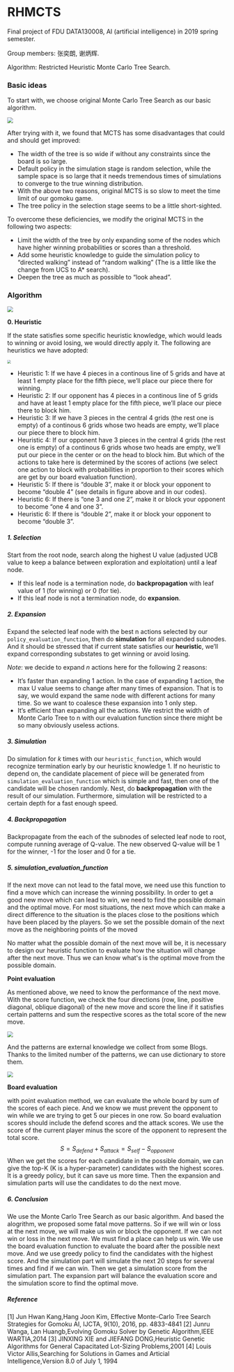 # RHMCTS



Final project of FDU DATA130008, AI (artificial intelligence) in 2019 spring semester.

Group members: 张奕朗, 谢炳辉.

Algorithm: Restricted Heuristic Monte Carlo Tree Search.

### Basic ideas

To start with, we choose original Monte Carlo Tree Search as our basic algorithm. 

<img src="/images/1.gif" style='zoom:80%'>

After trying with it, we found that  MCTS has some disadvantages that could and should get improved:

- The width of the tree is so wide if without any constraints since the board is so large.
- Default policy in the simulation stage is random selection, while the sample space is so large that it needs tremendous times of simulations to converge to the true winning distribution.
- With the above two reasons, original MCTS is so slow to meet the time limit of our gomoku game.
- The tree policy in the selection stage seems to be a little short-sighted.

To overcome these deficiencies, we modify the original MCTS in the following two aspects:

- Limit the width of the tree by only expanding some of the nodes which have higher winning probabilities or scores than a threshold.
- Add some heuristic knowledge to guide the simulation policy to “directed walking” instead of “random walking” (The is a little like the change from UCS to A* search). 
- Deepen the tree as much as possible to “look ahead”.



### Algorithm

<img src="/images/2.jpg" style='zoom:80%'>

**0. Heuristic**

If the state satisfies some specific heuristic knowledge, which would leads to winning or avoid losing, we would directly apply it. The following are heuristics we have adopted:

<img src="/images/3.png" style='zoom:50%'>

- Heuristic 1: If we have 4 pieces in a continous line of 5 grids and have at least 1 empty place for the fifth piece, we’ll place our piece there for winning.
- Heuristic 2: If our opponent has 4 pieces in a continous line of 5 grids and have at least 1 empty place for the fifth piece, we’ll place our piece there to block him.
- Heuristic 3: If we have 3 pieces in the central 4 grids (the rest one is empty) of a continous 6 grids whose two heads are empty, we’ll place our piece there to block him.
- Heuristic 4: If our opponent have 3 pieces in the central 4 grids (the rest one is empty) of a continous 6 grids whose two heads are empty, we’ll put our piece in the center or on the head to block him. But which of the actions to take here is determined by the scores of actions (we select one action to block with probabilities in proportion to their scores which are get by our board evaluation function).
- Heuristic 5: If there is “double 3”, make it or block your opponent to become “double 4” (see details in figure above and in our codes).
- Heuristic 6: If there is “one 3 and one 2”, make it or block your opponent to become “one 4 and one 3”.
- Heuristic 6: If there is “double 2”, make it or block your opponent to become “double 3”.



##### 1. Selection

Start from the root node, search along the highest U value (adjusted UCB value to keep a balance between exploration and exploitation) until a leaf node.

- If this leaf node is a termination node, do **backpropagation** with leaf value of 1 (for winning) or 0 (for tie).
- If this leaf node is not a termination node, do **expansion**.



##### 2. Expansion

Expand the selected leaf node with the best n actions selected by our `policy_evaluation_function`, then do **simulation** for all expanded subnodes. And it should be stressed that if current state satisfies our **heuristic**, we’ll expand corresponding substates to get winning or avoid losing.

*Note*: we decide to expand *n* actions here for the following 2 reasons:

- It’s faster than expanding 1 action. In the case of expanding 1 action, the max U value seems to change after many times of expansion. That is to say, we would expand the same node with different actions for many time. So we want to coalesce these expansion into 1 only step.
- It’s efficient than expanding all the actions. We restrict the width of Monte Carlo Tree to n with our evaluation function since there might be so many obviously useless actions.



##### 3. Simulation

Do simulation for *k* times with our `heuristic_function`, which would recognize termination early by our heuristic knowledge 1. If no heuristic to depend on, the candidate placement of piece will be generated from `simulation_evaluation_function` which is simple and fast, then one of the candidate will be chosen randomly. Nest, do **backpropagation** with the result of our simulation. Furthermore, simulation will be restricted to a certain depth for a fast enough speed.



##### 4. Backpropagation

Backpropagate from the each of the subnodes of selected leaf node to root, compute running average of Q-value. The new observed Q-value will be 1 for the winner, -1 for the loser and 0 for a tie.



##### 5. simulation_evaluation_function

If the next move can not lead to the fatal move, we need use this function to find a move which can increase the winning possibility. In order to get  a good new move which can lead to win, we need to find the possible domain and the optimal move. For most situations, the next move which can make a direct difference to the situation is the places close to the positions which have been placed by the players. So we set the possible domain of the next move as the neighboring points of the moved

No matter what the possible domain of the next move will be, it is necessary to design our heuristic function to evaluate how the situation will change after the next move. Thus we can know what's is the optimal move from the possible domain.

**Point evaluation**

As mentioned above, we need to know the performance of the next move. With the score function, we check the four directions (row, line, positive diagonal, oblique diagonal) of the new move and score the line if it satisfies certain patterns and sum the respective scores as the total score of the new move. 

<img src="/images/point.png" style='zoom:80%'>

And the patterns are external knowledge we collect from some Blogs. Thanks to the limited number of the patterns, we can use dictionary to store them. 

<img src="/images/table.png" style='zoom:80%'>



**Board evaluation**

with point evaluation method, we can evaluate the whole board by sum of the scores of each piece. And we know we must prevent the opponent to win while we are trying to get 5 our pieces in one row. So board evaluation scores should include the defend scores and the attack scores. We use the score of the current player minus the score of the opponent to represent the total score.
$$
S = S_{defend} + S_{attack} = S_{self} - S_{opponent}
$$
When we get the scores for each candidate in the possible domain, we can give the top-K (K is a hyper-parameter) candidates with the highest scores. It is a greedy policy, but it can save us more time. Then the expansion and simulation parts will use the candidates to do the next move.



##### 6. Conclusion

We use the Monte Carlo Tree Search as our basic algorithm. And based the alogrithm, we proposed some fatal move patterns. So if we will win or loss at the next move, we will make us win or block the opponent. If we can not win or loss in the next move. We must find a place can help us win. We use the board evaluation function to evaluate the board after the possible next move. And we use greedy policy to find the candidates with the highest score. And the simulation part will simulate the next 20 steps for several times and find if we can win. Then we get a simulation score from the simulation part. The expansion part will balance the evaluation score and the simulation score to find the optimal move.



##### Reference

[1] Jun Hwan Kang,Hang Joon Kim, Effective Monte-Carlo Tree Search Strategies for Gomoku AI, IJCTA, 9(10), 2016, pp. 4833-4841
[2] Junru Wanga, Lan Huangb,Evolving Gomoku Solver by Genetic Algorithm,IEEE WARTIA,2014
[3] JINXING XIE and JIEFANG DONG,Heuristic Genetic Algorithms for General Capacitated Lot-Sizing Problems,2001
[4] Louis Victor Allis,Searching for Solutions in Games and Articial Intelligence,Version 8.0 of July 1, 1994
